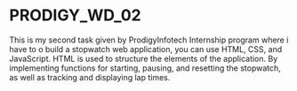 # PRODIGY_WD_02
This is my second task given by ProdigyInfotech Internship program where i have to o build a stopwatch web application, you can use HTML, CSS, and JavaScript. HTML is used to structure the elements of the application. By implementing functions for starting, pausing, and resetting the stopwatch, as well as tracking and displaying lap times.
